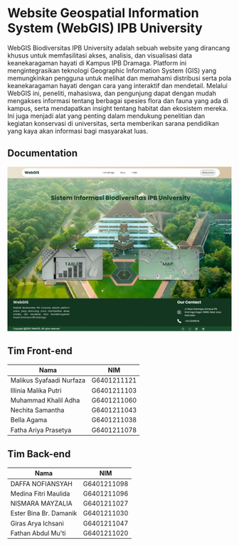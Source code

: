 
# Website Geospatial Information System (WebGIS) IPB University

WebGIS Biodiversitas IPB University adalah sebuah website yang dirancang khusus untuk memfasilitasi akses, analisis, dan visualisasi data keanekaragaman hayati di Kampus IPB Dramaga. Platform ini mengintegrasikan teknologi Geographic Information System (GIS) yang memungkinkan pengguna untuk melihat dan memahami distribusi serta pola keanekaragaman hayati dengan cara yang interaktif dan mendetail. Melalui WebGIS ini, peneliti, mahasiswa, dan pengunjung dapat dengan mudah mengakses informasi tentang berbagai spesies flora dan fauna yang ada di kampus, serta mendapatkan insight tentang habitat dan ekosistem mereka. Ini juga menjadi alat yang penting dalam mendukung penelitian dan kegiatan konservasi di universitas, serta memberikan sarana pendidikan yang kaya akan informasi bagi masyarakat luas.


## Documentation

![Homepage](Media/Images/Profile/homepage.jpeg)


## Tim Front-end

| Nama                     | NIM         |
|--------------------------|-------------|
| Malikus Syafaadi Nurfaza | G6401211121 |
| Illinia Malika Putri     | G6401211103 |
| Muhammad Khalil Adha     | G6401211060 |
| Nechita Samantha         | G6401211043 |
| Bella Agama              | G6401211038 |
| Fatha Ariya Prasetya     | G6401211078 |

## Tim Back-end

| Nama                     | NIM         |
|--------------------------|-------------|
| DAFFA NOFIANSYAH         | G6401211098 |
| Medina Fitri Maulida     | G6401211096 |
| NISMARA MAYZALIA         | G6401211027 |
| Ester Bina Br. Damanik   | G6401211030 |
| Giras Arya Ichsani       | G6401211047 |
| Fathan Abdul Mu'ti       | G6401211020 |


